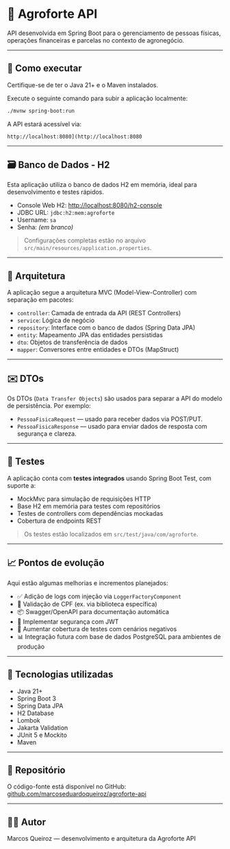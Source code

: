 # 🌾 Agroforte API

API desenvolvida em Spring Boot para o gerenciamento de pessoas físicas, operações financeiras e parcelas no contexto de agronegócio.

---

## 🚀 Como executar

Certifique-se de ter o Java 21+ e o Maven instalados.

Execute o seguinte comando para subir a aplicação localmente:

```bash
./mvnw spring-boot:run
```

A API estará acessível via:
```
http://localhost:8080](http://localhost:8080
```

---

## 🗃️ Banco de Dados - H2

Esta aplicação utiliza o banco de dados H2 em memória, ideal para desenvolvimento e testes rápidos.

- Console Web H2: [http://localhost:8080/h2-console](http://localhost:8080/h2-console)
- JDBC URL: `jdbc:h2:mem:agroforte`
- Username: `sa`
- Senha: _(em branco)_

> Configurações completas estão no arquivo `src/main/resources/application.properties`.

---

## 🧱 Arquitetura

A aplicação segue a arquitetura MVC (Model-View-Controller) com separação em pacotes:

- `controller`: Camada de entrada da API (REST Controllers)
- `service`: Lógica de negócio
- `repository`: Interface com o banco de dados (Spring Data JPA)
- `entity`: Mapeamento JPA das entidades persistidas
- `dto`: Objetos de transferência de dados
- `mapper`: Conversores entre entidades e DTOs (MapStruct)

---

## ✉️ DTOs

Os DTOs (`Data Transfer Objects`) são usados para separar a API do modelo de persistência. Por exemplo:

- `PessoaFisicaRequest` — usado para receber dados via POST/PUT.
- `PessoaFisicaResponse` — usado para enviar dados de resposta com segurança e clareza.

---

## 🧪 Testes

A aplicação conta com **testes integrados** usando Spring Boot Test, com suporte a:

- MockMvc para simulação de requisições HTTP
- Base H2 em memória para testes com repositórios
- Testes de controllers com dependências mockadas
- Cobertura de endpoints REST

> Os testes estão localizados em `src/test/java/com/agroforte`.

---

## 📈 Pontos de evolução

Aqui estão algumas melhorias e incrementos planejados:

- ✅ Adição de logs com injeção via `LoggerFactoryComponent`
- 🔄 Validação de CPF (ex. via biblioteca específica)
- 📦 Swagger/OpenAPI para documentação automática
- 🔐 Implementar segurança com JWT
- 🧪 Aumentar cobertura de testes com cenários negativos
- 📊 Integração futura com base de dados PostgreSQL para ambientes de produção

---

## 📌 Tecnologias utilizadas

- Java 21+
- Spring Boot 3
- Spring Data JPA
- H2 Database
- Lombok
- Jakarta Validation
- JUnit 5 e Mockito
- Maven

---

## 🔗 Repositório

O código-fonte está disponível no GitHub:  
[github.com/marcoseduardoqueiroz/agroforte-api](https://github.com/marcoseduardoqueiroz/agroforte-api)

---

## 👨‍💻 Autor

Marcos Queiroz — desenvolvimento e arquitetura da Agroforte API
